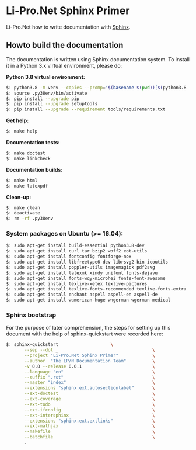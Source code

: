 # Li-Pro.Net Sphinx Primer

Li-Pro.Net how to write documentation with
[Sphinx](https://www.sphinx-doc.org).

## Howto build the documentation

The documentation is written using Sphinx documentation system. To
install it in a Python 3.x virtual environment, please do:

**Python 3.8 virtual environment:**

```bash
$: python3.8 -m venv --copies --promp="$(basename $(pwd))[$(python3.8 --version)]" .py38env
$: source .py38env/bin/activate
$: pip install --upgrade pip
$: pip install --upgrade setuptools
$: pip install --upgrade --requirement tools/requirements.txt
```

**Get help:**

```bash
$: make help
```

**Documentation tests:**

```bash
$: make doctest
$: make linkcheck
```

**Documentation builds:**

```bash
$: make html
$: make latexpdf
```

**Clean-up:**

```bash
$: make clean
$: deactivate
$: rm -rf .py38env
```

### System packages on Ubuntu (>= 16.04):

```bash
$: sudo apt-get install build-essential python3.8-dev
$: sudo apt-get install curl tar bzip2 woff2 eot-utils
$: sudo apt-get install fontconfig fontforge-nox
$: sudo apt-get install libfreetype6-dev librsvg2-bin icoutils
$: sudo apt-get install poppler-utils imagemagick pdf2svg
$: sudo apt-get install latexmk xindy unifont fonts-dejavu
$: sudo apt-get install fonts-wqy-microhei fonts-font-awesome
$: sudo apt-get install texlive-xetex texlive-pictures
$: sudo apt-get install texlive-fonts-recommended texlive-fonts-extra
$: sudo apt-get install enchant aspell aspell-en aspell-de
$: sudo apt-get install wamerican-huge wngerman wgerman-medical
```

### Sphinx bootstrap

For the purpose of later comprehension, the steps for setting up this
document with the help of sphinx-quickstart were recorded here:

```bash
$: sphinx-quickstart					\
       --sep --dot _                                    \
       --project "Li-Pro.Net Sphinx Primer"             \
       --author  "The LP/N Documentation Team"          \
       -v 0.0 --release 0.0.1                           \
       --language "en"                                  \
       --suffix ".rst"                                  \
       --master "index"                                 \
       --extensions "sphinx.ext.autosectionlabel"       \
       --ext-doctest                                    \
       --ext-coverage                                   \
       --ext-todo                                       \
       --ext-ifconfig                                   \
       --ext-intersphinx                                \
       --extensions "sphinx.ext.extlinks"               \
       --ext-mathjax                                    \
       --makefile                                       \
       --batchfile                                      \
       .
```
